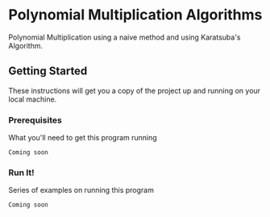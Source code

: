 
# Polynomial Multiplication Algorithms

Polynomial Multiplication using a naive method and using Karatsuba's Algorithm. 

## Getting Started

These instructions will get you a copy of the project up and running on your local machine. 

### Prerequisites

What you'll need to get this program running

```
Coming soon 
```

### Run It! 

Series of examples on running this program 


```
Coming soon 
```



